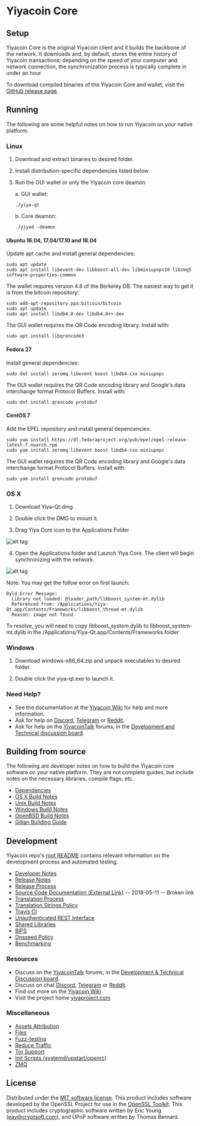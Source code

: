 Yiyacoin Core
==============

Setup
---------------------
Yiyacoin Core is the original Yiyacoin client and it builds the backbone of the network. It downloads and, by default, stores the entire history of Yiyacoin transactions; depending on the speed of your computer and network connection, the synchronization process is typically complete in under an hour.

To download compiled binaries of the Yiyacoin Core and wallet, visit the [GitHub release page](https://github.com/yiyacoin/core/releases).

Running
---------------------
The following are some helpful notes on how to run Yiyacoin on your native platform.

### Linux

1) Download and extract binaries to desired folder.

2) Install distribution-specific dependencies listed below.

3) Run the GUI wallet or only the Yiyacoin core deamon

   a. GUI wallet:
   
   `./yiya-qt`

   b. Core deamon:
   
   `./yiyad -deamon`

#### Ubuntu 16.04, 17.04/17.10 and 18.04

Update apt cache and install general dependencies:

```
sudo apt update
sudo apt install libevent-dev libboost-all-dev libminiupnpc10 libzmq5 software-properties-common
```

The wallet requires version 4.8 of the Berkeley DB. The easiest way to get it is from the bitcoin repository: 

```
sudo add-apt-repository ppa:bitcoin/bitcoin
sudo apt update
sudo apt install libdb4.8-dev libdb4.8++-dev
```

The GUI wallet requires the QR Code encoding library. Install with:

`sudo apt install libqrencode3`

#### Fedora 27

Install general dependencies:

`sudo dnf install zeromq libevent boost libdb4-cxx miniupnpc`

The GUI wallet requires the QR Code encoding library and Google's data interchange format Protocol Buffers. Install with:

`sudo dnf install qrencode protobuf`

#### CentOS 7

Add the EPEL repository and install general depencencies:

```
sudo yum install https://dl.fedoraproject.org/pub/epel/epel-release-latest-7.noarch.rpm
sudo yum install zeromq libevent boost libdb4-cxx miniupnpc
```

The GUI wallet requires the QR Code encoding library and Google's data interchange format Protocol Buffers. Install with:

`sudo yum install qrencode protobuf`

### OS X

1) Download Yiya-Qt.dmg.

2) Double click the DMG to mount it. 

3) Drag Yiya Core icon to the Applications Folder

![alt tag](https://i.imgur.com/GLhBFUV.png)

4) Open the Applications folder and Launch Yiya Core. The client will begin synchronizing with the network.

![alt tag](https://i.imgur.com/v3962qo.png)

Note: You may get the follow error on first launch:
```
Dyld Error Message:
  Library not loaded: @loader_path/libboost_system-mt.dylib
  Referenced from: /Applications/Yiya-Qt.app/Contents/Frameworks/libboost_thread-mt.dylib
  Reason: image not found
```
To resolve, you will need to copy libboost_system.dylib to libboost_system-mt.dylib in the /Applications/Yiya-Qt.app/Contents/Frameworks folder

### Windows

1) Download windows-x86_64.zip and unpack executables to desired folder.

2) Double click the yiya-qt.exe to launch it.

### Need Help?

- See the documentation at the [Yiyacoin Wiki](https://yiya.wiki/wiki/Yiyacoin_Wiki)
for help and more information.
- Ask for help on [Discord](https://discord.gg/DUkcBst), [Telegram](https://t.me/YiyacoinDev) or [Reddit](https://www.reddit.com/r/Yiyacoin/).
- Ask for help on the [YiyacoinTalk](https://www.yiyacointalk.org/) forums, in the [Development and Technical discussion board](https://www.yiyacointalk.org/?forum=661517).

Building from source
---------------------
The following are developer notes on how to build the Yiyacoin core software on your native platform. They are not complete guides, but include notes on the necessary libraries, compile flags, etc.

- [Dependencies](https://github.com/yiyacoin/core/tree/master/doc/dependencies.md)
- [OS X Build Notes](https://github.com/yiyacoin/core/tree/master/doc/build-osx.md)
- [Unix Build Notes](https://github.com/yiyacoin/core/tree/master/doc/build-unix.md)
- [Windows Build Notes](https://github.com/yiyacoin/core/tree/master/doc/build-windows.md)
- [OpenBSD Build Notes](https://github.com/yiyacoin/core/tree/master/doc/build-openbsd.md)
- [Gitian Building Guide](https://github.com/yiyacoin/core/tree/master/doc/gitian-building.md)

Development
---------------------
Yiyacoin repo's [root README](https://github.com/yiyacoin/core/blob/master/README.md) contains relevant information on the development process and automated testing.

- [Developer Notes](https://github.com/yiyacoin/core/blob/master/doc/developer-notes.md)
- [Release Notes](https://github.com/yiyacoin/core/blob/master/doc/release-notes.md)
- [Release Process](https://github.com/yiyacoin/core/blob/master/doc/release-process.md)
- [Source Code Documentation (External Link)](https://dev.visucore.com/yiya/doxygen/) -- 2018-05-11 -- Broken link
- [Translation Process](https://github.com/yiyacoin/core/blob/master/doc/translation_process.md)
- [Translation Strings Policy](https://github.com/yiyacoin/core/blob/master/doc/translation_strings_policy.md)
- [Travis CI](https://github.com/yiyacoin/core/blob/master/doc/travis-ci.md)
- [Unauthenticated REST Interface](https://github.com/yiyacoin/core/blob/master/doc/REST-interface.md)
- [Shared Libraries](https://github.com/yiyacoin/core/blob/master/doc/shared-libraries.md)
- [BIPS](https://github.com/yiyacoin/core/blob/master/doc/bips.md)
- [Dnsseed Policy](https://github.com/yiyacoin/core/blob/master/doc/dnsseed-policy.md)
- [Benchmarking](https://github.com/yiyacoin/core/blob/master/doc/benchmarking.md)

### Resources
- Discuss on the [YiyacoinTalk](https://www.yiyacointalk.org/) forums, in the [Development & Technical Discussion board](https://www.yiyacointalk.org/?forum=661517).
- Discuss on chat [Discord](https://discord.gg/DUkcBst), [Telegram](https://t.me/YiyacoinDev) or [Reddit](https://www.reddit.com/r/Yiyacoin/).
- Find out more on the [Yiyacoin Wiki](https://yiya.wiki/wiki/Yiyacoin_Wiki)
- Visit the project home [yiyaproject.com](https://yiyaproject.com)

### Miscellaneous
- [Assets Attribution](https://github.com/yiyacoin/core/blob/master/doc/assets-attribution.md)
- [Files](https://github.com/yiyacoin/core/blob/master/doc/files.md)
- [Fuzz-testing](https://github.com/yiyacoin/core/blob/master/doc/fuzzing.md)
- [Reduce Traffic](https://github.com/yiyacoin/core/blob/master/doc/reduce-traffic.md)
- [Tor Support](https://github.com/yiyacoin/core/blob/master/doc/tor.md)
- [Init Scripts (systemd/upstart/openrc)](https://github.com/yiyacoin/core/blob/master/doc/init.md)
- [ZMQ](https://github.com/yiyacoin/core/blob/master/doc/zmq.md)

License
---------------------
Distributed under the [MIT software license](https://github.com/yiyacoin/core/blob/master/COPYING).
This product includes software developed by the OpenSSL Project for use in the [OpenSSL Toolkit](https://www.openssl.org/). This product includes
cryptographic software written by Eric Young ([eay@cryptsoft.com](mailto:eay@cryptsoft.com)), and UPnP software written by Thomas Bernard.
